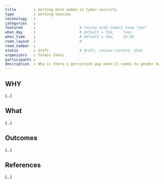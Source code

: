 ```yaml
---
title        : Getting more women in Cyber-security
type         : working-session
technology   :
categories   : 
featured     :                    # review with summit team "yes"
when_day     :                    # default = tba,    Tues
when_time    :                    # default = tba,    19:30
room_layout  :                    #
room_number  :
status       : draft              # draft, review-content, done
organizers   : Yasmin Zokai
participants :
description  : Why is there a persistent gap when it comes to gender balance in security? How can we as security professionals ensure there is a fair chance and representation for all?
---
```


## WHY

(...)

## What

(...)

## Outcomes

(...)

## References

(...)
